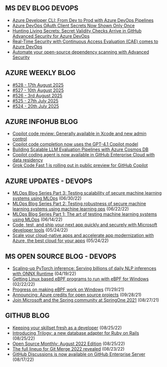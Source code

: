 ## MS DEV BLOG DEVOPS 

<!-- DEVBLOGDEVOPS:START -->
- [Azure Developer CLI: From Dev to Prod with Azure DevOps Pipelines](https://devblogs.microsoft.com/devops/azure-developer-cli-from-dev-to-prod-with-azure-devops-pipelines/)
- [Azure DevOps OAuth Client Secrets Now Shown Only Once](https://devblogs.microsoft.com/devops/azure-devops-oauth-client-secrets-now-shown-only-once/)
- [Hunting Living Secrets: Secret Validity Checks Arrive in GitHub Advanced Security for Azure DevOps](https://devblogs.microsoft.com/devops/hunting-living-secrets-secret-validity-checks-arrive-in-github-advanced-security-for-azure-devops/)
- [Real-Time Security with Continuous Access Evaluation (CAE) comes to Azure DevOps](https://devblogs.microsoft.com/devops/real-time-security-with-continuous-access-evaluation-cae-comes-to-azure-devops/)
- [Automate your open-source dependency scanning with Advanced Security](https://devblogs.microsoft.com/devops/automate-your-open-source-dependency-scanning-with-advanced-security/)
<!-- DEVBLOGDEVOPS:END -->


## AZURE WEEKLY BLOG

<!-- AZUREWEEKLY:START -->
- [#528 - 17th August 2025](https://azureweekly.info/issue-528.html)
- [#527 - 10th August 2025](https://azureweekly.info/issue-527.html)
- [#526 - 3rd August 2025](https://azureweekly.info/issue-526.html)
- [#525 - 27th July 2025](https://azureweekly.info/issue-525.html)
- [#524 - 20th July 2025](https://azureweekly.info/issue-524.html)
<!-- AZUREWEEKLY:END -->

## AZURE INFOHUB BLOG 

<!-- AZUREINFOHUB:START -->
- [Copilot code review: Generally available in Xcode and new admin control](https://github.blog/changelog/2025-08-27-copilot-code-review-generally-available-in-xcode-and-new-admin-control)
- [Copilot code completion now uses the GPT-4.1 Copilot model](https://github.blog/changelog/2025-08-27-copilot-code-completion-now-uses-the-gpt-4-1-copilot-model)
- [Building Scalable LLM Evaluation Pipelines with Azure Cosmos DB](https://www.youtube.com/watch?v=tg3uhCO6Frw)
- [Copilot coding agent is now available in GitHub Enterprise Cloud with data residency](https://github.blog/changelog/2025-08-27-copilot-coding-agent-is-now-available-in-github-enterprise-cloud-with-data-residency)
- [Grok Code Fast 1 is rolling out in public preview for GitHub Copilot](https://github.blog/changelog/2025-08-26-grok-code-fast-1-is-rolling-out-in-public-preview-for-github-copilot)
<!-- AZUREINFOHUB:END -->


## AZURE UPDATES - DEVOPS 

<!-- AZUREUPDATES:START -->

 - [MLOps Blog Series Part 3: Testing scalability of secure machine learning systems using MLOps](https://azure.microsoft.com/blog/mlops-blog-series-part-3-testing-scalability-of-secure-machine-learning-systems-using-mlops/) (06/30/22)
 - [MLOps Blog Series Part 2: Testing robustness of secure machine learning systems using machine learning ops](https://azure.microsoft.com/blog/mlops-blog-series-part-2-testing-robustness-of-secure-machine-learning-systems-using-machine-learning-ops/) (06/22/22)
 - [MLOps Blog Series Part 1: The art of testing machine learning systems using MLOps](https://azure.microsoft.com/blog/mlops-blog-series-part-1-the-art-of-testing-machine-learning-systems-using-mlops/) (06/14/22)
 - [Code, test, and ship your next app quickly and securely with Microsoft developer tools](https://azure.microsoft.com/blog/code-test-and-ship-your-next-app-quickly-and-securely-with-microsoft-developer-tools/) (05/24/22)
 - [Scale your cloud-native apps and accelerate app modernization with Azure, the best cloud for your apps](https://azure.microsoft.com/blog/scale-your-cloudnative-apps-and-accelerate-app-modernization-with-azure-the-best-cloud-for-your-apps/) (05/24/22)
<!-- AZUREUPDATES:END -->


## MS OPEN SOURCE BLOG - DEVOPS 

<!-- MSOPENSOURCEBLOG:START -->

 - [Scaling-up PyTorch inference: Serving billions of daily NLP inferences with ONNX Runtime](https://cloudblogs.microsoft.com/opensource/2022/04/19/scaling-up-pytorch-inference-serving-billions-of-daily-nlp-inferences-with-onnx-runtime/) (04/19/22)
 - [Getting Linux based eBPF programs to run with eBPF for Windows](https://cloudblogs.microsoft.com/opensource/2022/02/22/getting-linux-based-ebpf-programs-to-run-with-ebpf-for-windows/) (02/22/22)
 - [Progress on making eBPF work on Windows](https://cloudblogs.microsoft.com/opensource/2021/11/29/progress-on-making-ebpf-work-on-windows/) (11/29/21)
 - [Announcing: Azure credits for open source projects](https://cloudblogs.microsoft.com/opensource/2021/09/28/announcing-azure-credits-for-open-source-projects/) (09/28/21)
 - [Join Microsoft and the Spring community at SpringOne 2021](https://cloudblogs.microsoft.com/opensource/2021/08/27/join-microsoft-and-the-spring-community-at-springone-2021/) (08/27/21)
<!-- MSOPENSOURCEBLOG:END -->


## GITHUB BLOG


<!-- GITHUB:START -->

 - [Keeping your skillset fresh as a developer](https://github.blog/2022-08-25-keeping-your-skillset-fresh-as-a-developer/) (08/25/22)
 - [Introducing Trilogy: a new database adapter for Ruby on Rails](https://github.blog/2022-08-25-introducing-trilogy-a-new-database-adapter-for-ruby-on-rails/) (08/25/22)
 - [Open Source Monthly: August 2022 Edition](https://github.blog/2022-08-25-open-source-monthly-august-2022-edition/) (08/25/22)
 - [The full lineup for Git Merge 2022 revealed](https://github.blog/2022-08-23-the-full-lineup-for-git-merge-2022-revealed/) (08/23/22)
 - [GitHub Discussions is now available on GitHub Enterprise Server](https://github.blog/2022-08-17-github-discussions-is-now-available-on-github-enterprise-server/) (08/17/22)
<!-- GITHUB:END -->
